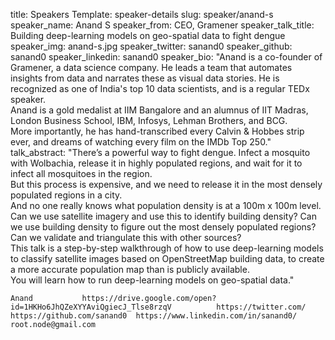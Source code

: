 title: Speakers
Template: speaker-details
slug: speaker/anand-s
speaker_name: Anand S
speaker_from: CEO, Gramener
speaker_talk_title: Building deep-learning models on geo-spatial data to fight dengue
speaker_img: anand-s.jpg
speaker_twitter: sanand0
speaker_github: sanand0
speaker_linkedin: sanand0
speaker_bio: "Anand is a co-founder of Gramener, a data science company. He leads a team that automates insights from data and narrates these as visual data stories. He is recognized as one of India's top 10 data scientists, and is a regular TEDx speaker.<br/>Anand is a gold medalist at IIM Bangalore and an alumnus of IIT Madras, London Business School, IBM, Infosys, Lehman Brothers, and BCG.<br/>More importantly, he has hand-transcribed every Calvin & Hobbes strip ever, and dreams of watching every film on the IMDb Top 250."
talk_abstract: "There’s a powerful way to fight dengue. Infect a mosquito with Wolbachia, release it in highly populated regions, and wait for it to infect all mosquitoes in the region.<br/>But this process is expensive, and we need to release it in the most densely populated regions in a city.<br/>And no one really knows what population density is at a 100m x 100m level.<br/>Can we use satellite imagery and use this to identify building density?
Can we use building density to figure out the most densely populated regions?<br/>Can we validate and triangulate this with other sources?<br/>This talk is a step-by-step walkthrough of how to use deep-learning models to classify satellite images based on OpenStreetMap building data, to create a more accurate population map than is publicly available.<br/>You will learn how to run deep-learning models on geo-spatial data."

	Anand			https://drive.google.com/open?id=1HKHo6JhQZeXYYAviQgiecJ_Tlse8rzqV			https://twitter.com/	https://github.com/sanand0	https://www.linkedin.com/in/sanand0/		root.node@gmail.com